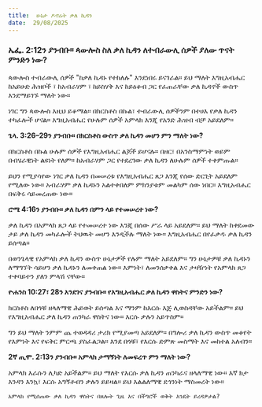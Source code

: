 ```yaml
---
title:  ሁኔታ ዶኖሬት ቃለ ኪዳን
date:  29/08/2025
---
```


### ኤፌ. 2:12ን ያንብቡ። ጳውሎስ ስለ ቃለ ኪዳን ለተብራውሊ ሰዎች ያለው ጥናት ምንድን ነው?

ጳውሎስ ተብራውሊ ሰዎች "ከቃለ ኪዳኑ የተከለሉ" እንደነበሩ ይናገራል። ይህ ማለት እግዚአብሔር ከአይሁድ ሕዝቦች ፣ ከአብራሃም ፣ ከይስሃቅ እና ከይዕቆብ ጋር የፈጠራቸው ቃለ ኪዳኖች ውስጥ እንደማይገኙ ማለት ነው።

ነገር ግን ጳውሎስ እዚህ ይቆማል። በክርስቶስ በኩል፣ ተብራውሊ ሰዎችንም በተሀእ የቃለ ኪዳን ተካፈሎች ሆናል። እግዚአብሔር የሁሉም ሰዎች አምላክ እንጂ የአንድ ሕዝብ ብቻ አይደለም።

**ጌላ. 3:26–29ን ያንብቡ። በክርስቶስ ውስጥ ቃለ ኪዳን መሆን ምን ማለት ነው?**

በክርስቶስ በኩል ሁሉም ሰዎች የእግዚአብሔር ልጆች ይሆናሉ። በዘር፣ በአንስማምነት ወይም በብሄራዊነት ልዩነት የለም። ከአብራሃም ጋር የተደረገው ቃለ ኪዳን ለሁሉም ሰዎች ተቀምጡል።

ይህን የሚያሳየው ነገር ቃለ ኪዳን በመሠረቱ የእግዚአብሔር ጸጋ እንጂ የሰው ድርጊት አይደለም የሚለው ነው። አብራሃም ቃለ ኪዳኑን አልተቀበለም ምክንያቱም መልካም ሰው ነበር። እግዚአብሔር በፍቅሩ ሳይመረጠው ነው።

**ሮሜ 4:16ን ያንብቡ። ቃለ ኪዳን በምን ላይ የተመሠረተ ነው?**

ቃለ ኪዳን በአምላክ ጸጋ ላይ የተመሠረተ ነው እንጂ በሰው ሥራ ላይ አይደለም። ይህ ማለት ከቀደመው ታይ ቃለ ኪዳን መካፈሎች ትህዉት መሆን እንዲችሉ ማለት ነው። እግዚአብሔር በየፈቃዱ ቃለ ኪዳን ይሰጣል።

በወንጌላዊ የአምላክ ቃለ ኪዳን ውስጥ ሁኔታዎች የሉም ማለት አይደለም። ግን ሁኔታዎቹ ቃለ ኪዳኑን ለማግኘት ሳይሆን ቃለ ኪዳኑን ለመቀጠል ነው። እምነት፣ ለመንሰቃቀል እና ታዛዥነት የአምላክ ጸጋ ተቀባይተን ያለን ምላሽ ናቸው።

**ዮሐንስ 10:27፣ 28ን እንደገና ያንብቡ። የእግዚአብሔር ቃለ ኪዳን ዋስትና ምንድን ነው?**

ክርስቶስ ለበጎቹ ዘላለማዊ ሕይወት ይሰጣል እና ማንም ከእርሱ እጅ ሊወስዳቸው አይችልም። ይህ የእግዚአብሔር ቃለ ኪዳን ጠንካራ ዋስትና ነው። እርሱ ቃሉን አይጥስም።

ግን ይህ ማለት ንምም ጨ ተወዳዳሪ ታሪክ የሚያመጣ አይደለም። በግሎሪ ቃለ ኪዳን ውስጥ መቆየት የእምነት እና የፍቅር ምርጫ ያስፈልጋል። እንደ በጎቹ፣ የእርሱ ድምጽ መስማት እና መከተል አለብን።

**2ኛ ጢሞ. 2:13ን ያንብቡ። አምላክ ታማኝነት ለመፍረጥ ምን ማለት ነው?**

አምላክ እራሱን ሊካድ አይችልም። ይህ ማለት የእርሱ ቃለ ኪዳን ጠንካራና ዘላለማዊ ነው። እኛ ክታ እንዳን እንኳ፣ እርሱ አግኝቶብን ቃሉን ይይዛል። ይህ እልልለማዊ ደኅንነት ማስመረት ነው።

`አምላክ የሚሰጠው ቃለ ኪዳን ዋስትና በጸሎት ጊዜ እና በችግሮች ወቅት እንዴት ይረዳዎታል?`